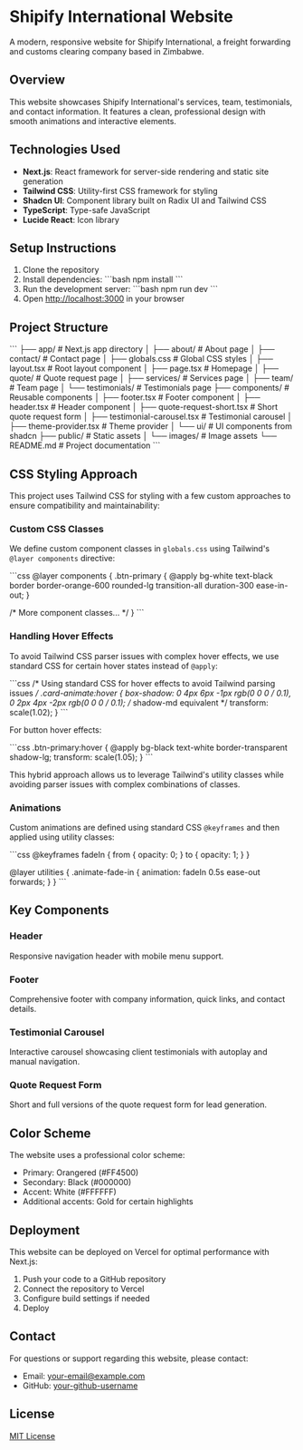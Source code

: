 # Shipify International Website

A modern, responsive website for Shipify International, a freight forwarding and customs clearing company based in Zimbabwe.

## Overview

This website showcases Shipify International's services, team, testimonials, and contact information. It features a clean, professional design with smooth animations and interactive elements.

## Technologies Used

- **Next.js**: React framework for server-side rendering and static site generation
- **Tailwind CSS**: Utility-first CSS framework for styling
- **Shadcn UI**: Component library built on Radix UI and Tailwind CSS
- **TypeScript**: Type-safe JavaScript
- **Lucide React**: Icon library

## Setup Instructions

1. Clone the repository
2. Install dependencies:
   \`\`\`bash
   npm install
   \`\`\`
3. Run the development server:
   \`\`\`bash
   npm run dev
   \`\`\`
4. Open [http://localhost:3000](http://localhost:3000) in your browser

## Project Structure

\`\`\`
├── app/                  # Next.js app directory
│   ├── about/            # About page
│   ├── contact/          # Contact page
│   ├── globals.css       # Global CSS styles
│   ├── layout.tsx        # Root layout component
│   ├── page.tsx          # Homepage
│   ├── quote/            # Quote request page
│   ├── services/         # Services page
│   ├── team/             # Team page
│   └── testimonials/     # Testimonials page
├── components/           # Reusable components
│   ├── footer.tsx        # Footer component
│   ├── header.tsx        # Header component
│   ├── quote-request-short.tsx  # Short quote request form
│   ├── testimonial-carousel.tsx # Testimonial carousel
│   ├── theme-provider.tsx       # Theme provider
│   └── ui/               # UI components from shadcn
├── public/               # Static assets
│   └── images/           # Image assets
└── README.md             # Project documentation
\`\`\`

## CSS Styling Approach

This project uses Tailwind CSS for styling with a few custom approaches to ensure compatibility and maintainability:

### Custom CSS Classes

We define custom component classes in `globals.css` using Tailwind's `@layer components` directive:

\`\`\`css
@layer components {
  .btn-primary {
    @apply bg-white text-black border border-orange-600 rounded-lg transition-all duration-300 ease-in-out;
  }
  
  /* More component classes... */
}
\`\`\`

### Handling Hover Effects

To avoid Tailwind CSS parser issues with complex hover effects, we use standard CSS for certain hover states instead of `@apply`:

\`\`\`css
/* Using standard CSS for hover effects to avoid Tailwind parsing issues */
.card-animate:hover {
  box-shadow: 0 4px 6px -1px rgb(0 0 0 / 0.1), 0 2px 4px -2px rgb(0 0 0 / 0.1); /* shadow-md equivalent */
  transform: scale(1.02);
}
\`\`\`

For button hover effects:

\`\`\`css
.btn-primary:hover {
  @apply bg-black text-white border-transparent shadow-lg;
  transform: scale(1.05);
}
\`\`\`

This hybrid approach allows us to leverage Tailwind's utility classes while avoiding parser issues with complex combinations of classes.

### Animations

Custom animations are defined using standard CSS `@keyframes` and then applied using utility classes:

\`\`\`css
@keyframes fadeIn {
  from {
    opacity: 0;
  }
  to {
    opacity: 1;
  }
}

@layer utilities {
  .animate-fade-in {
    animation: fadeIn 0.5s ease-out forwards;
  }
}
\`\`\`

## Key Components

### Header

Responsive navigation header with mobile menu support.

### Footer

Comprehensive footer with company information, quick links, and contact details.

### Testimonial Carousel

Interactive carousel showcasing client testimonials with autoplay and manual navigation.

### Quote Request Form

Short and full versions of the quote request form for lead generation.

## Color Scheme

The website uses a professional color scheme:

- Primary: Orangered (#FF4500)
- Secondary: Black (#000000)
- Accent: White (#FFFFFF)
- Additional accents: Gold for certain highlights

## Deployment

This website can be deployed on Vercel for optimal performance with Next.js:

1. Push your code to a GitHub repository
2. Connect the repository to Vercel
3. Configure build settings if needed
4. Deploy

## Contact

For questions or support regarding this website, please contact:

- Email: [your-email@example.com](mailto:your-email@example.com)
- GitHub: [your-github-username](https://github.com/your-github-username)

## License

[MIT License](LICENSE)
